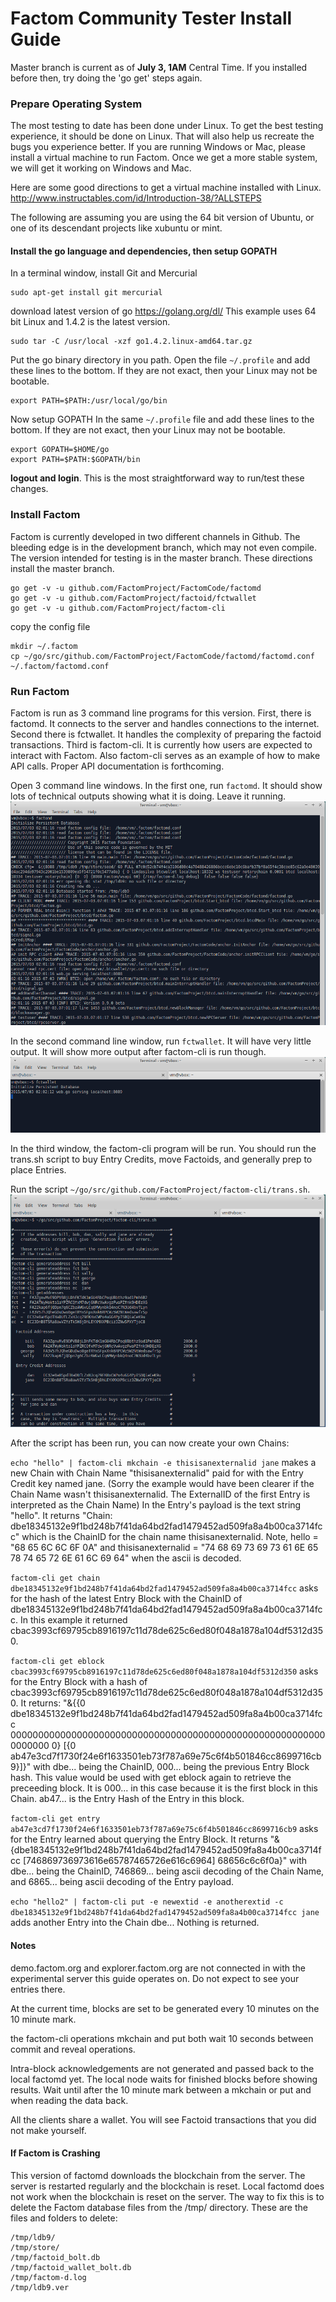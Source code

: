 Factom Community Tester Install Guide
==========

Master branch is current as of **July 3, 1AM** Central Time.  If you installed before then, try doing the 'go get' steps again.



### Prepare Operating System

The most testing to date has been done under Linux. To get the best testing experience, it should be done on Linux. That will also help us recreate the bugs you experience better. If you are running Windows or Mac, please install a virtual machine to run Factom. Once we get a more stable system, we will get it working on Windows and Mac. 

Here are some good directions to get a virtual machine installed with Linux. http://www.instructables.com/id/Introduction-38/?ALLSTEPS

The following are assuming you are using the 64 bit version of Ubuntu, or one of its descendant projects like xubuntu or mint.

#### Install the go language and dependencies, then setup GOPATH

In a terminal window, install Git and Mercurial

```
sudo apt-get install git mercurial
```

download latest version of go https://golang.org/dl/  This example uses 64 bit Linux and 1.4.2 is the latest version.
```
sudo tar -C /usr/local -xzf go1.4.2.linux-amd64.tar.gz
```

Put the go binary directory in you path.
Open the file `~/.profile` and add these lines to the bottom.  If they are not exact, then your Linux may not be bootable.
```
export PATH=$PATH:/usr/local/go/bin
```
Now setup GOPATH
In the same `~/.profile` file and add these lines to the bottom.  If they are not exact, then your Linux may not be bootable.
```
export GOPATH=$HOME/go
export PATH=$PATH:$GOPATH/bin
```
**logout and login**.  This is the most straightforward way to run/test these changes.


### Install Factom

Factom is currently developed in two different channels in Github. The bleeding edge is in the development branch, which may not even compile.  The version intended for testing is in the master branch. These directions install the master branch.
```
go get -v -u github.com/FactomProject/FactomCode/factomd
go get -v -u github.com/FactomProject/factoid/fctwallet
go get -v -u github.com/FactomProject/factom-cli
```
copy the config file
```
mkdir ~/.factom
cp ~/go/src/github.com/FactomProject/FactomCode/factomd/factomd.conf ~/.factom/factomd.conf
```

### Run Factom

Factom is run as 3 command line programs for this version. First, there is factomd. It connects to the server and handles connections to the internet. Second there is fctwallet. It handles the complexity of preparing the factoid transactions.  Third is factom-cli. It is currently how users are expected to interact with Factom. Also factom-cli serves as an example of how to make API calls.  Proper API documentation is forthcoming.

Open 3 command line windows. In the first one, run `factomd`. It should show lots of technical outputs showing what it is doing. Leave it running.
![factomd](/images/factomd.png)

In the second command line window, run `fctwallet`. It will have very little output. It will show more output after factom-cli is run though.
![fctwallet](/images/fctwallet.png)

In the third window, the factom-cli program will be run. You should run the trans.sh script to buy Entry Credits, move Factoids, and generally prep to place Entries. 

Run the script `~/go/src/github.com/FactomProject/factom-cli/trans.sh`.
![factom-cli](/images/factom-cli.png)

After the script has been run, you can now create your own Chains:

`echo "hello" | factom-cli mkchain -e thisisanexternalid jane` makes a new Chain with Chain Name "thisisanexternalid" paid for with the Entry Credit key named jane.  (Sorry the example would have been clearer if the Chain Name wasn't thisisanexternalid.  The ExternalID of the first Entry is interpreted as the Chain Name)  In the Entry's payload is the text string "hello". It returns "Chain: dbe18345132e9f1bd248b7f41da64bd2fad1479452ad509fa8a4b00ca3714fcc" which is the ChainID for the chain name thisisanexternalid. Note, hello = "68 65 6C 6C 6F 0A" and thisisanexternalid = "74 68 69 73 69 73 61 6E 65 78 74 65 72 6E 61 6C 69 64" when the ascii is decoded.

`factom-cli get chain dbe18345132e9f1bd248b7f41da64bd2fad1479452ad509fa8a4b00ca3714fcc` asks for the hash of the latest Entry Block with the ChainID of dbe18345132e9f1bd248b7f41da64bd2fad1479452ad509fa8a4b00ca3714fcc. In this example it returned cbac3993cf69795cb8916197c11d78de625c6ed80f048a1878a104df5312d350.

`factom-cli get eblock cbac3993cf69795cb8916197c11d78de625c6ed80f048a1878a104df5312d350` asks for the Entry Block with a hash of cbac3993cf69795cb8916197c11d78de625c6ed80f048a1878a104df5312d350. It returns: "&{{0 dbe18345132e9f1bd248b7f41da64bd2fad1479452ad509fa8a4b00ca3714fcc 0000000000000000000000000000000000000000000000000000000000000000 0} [{0 ab47e3cd7f1730f24e6f1633501eb73f787a69e75c6f4b501846cc8699716cb9}]}" with dbe... being the ChainID, 000... being the previous Entry Block hash. This value would be used with get eblock again to retrieve the preceeding block. It is 000... in this case because it is the first block in this Chain.  ab47... is the Entry Hash of the Entry in this block. 

`factom-cli get entry ab47e3cd7f1730f24e6f1633501eb73f787a69e75c6f4b501846cc8699716cb9` asks for the Entry learned about querying the Entry Block. It returns "&{dbe18345132e9f1bd248b7f41da64bd2fad1479452ad509fa8a4b00ca3714fcc [746869736973616e65787465726e616c6964] 68656c6c6f0a}"  with dbe... being the ChainID, 746869... being ascii decoding of the Chain Name, and 6865... being ascii decoding of the Entry payload.

`echo "hello2" | factom-cli put -e newextid -e anotherextid -c dbe18345132e9f1bd248b7f41da64bd2fad1479452ad509fa8a4b00ca3714fcc jane` adds another Entry into the Chain dbe... Nothing is returned.



#### Notes

demo.factom.org and explorer.factom.org are not connected in with the experimental server this guide operates on. Do not expect to see your entries there.

At the current time, blocks are set to be generated every 10 minutes on the 10 minute mark.

the factom-cli operations mkchain and put both wait 10 seconds between commit and reveal operations.

Intra-block acknowledgements are not generated and passed back to the local factomd yet. The local node waits for finished blocks before showing results. Wait until after the 10 minute mark between a mkchain or put and when reading the data back.

All the clients share a wallet. You will see Factoid transactions that you did not make yourself.

#### If Factom is Crashing

This version of factomd downloads the blockchain from the server. The server is restarted regularly and the blockchain is reset. Local factomd does not work when the blockchain is reset on the server. The way to fix this is to delete the Factom database files from the /tmp/ directory.  These are the files and folders to delete:
```
/tmp/ldb9/
/tmp/store/
/tmp/factoid_bolt.db
/tmp/factoid_wallet_bolt.db
/tmp/factom-d.log
/tmp/ldb9.ver
```




